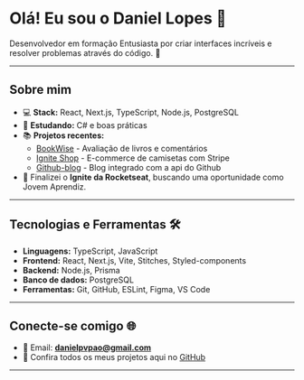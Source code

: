 # Olá! Eu sou o Daniel Lopes 👋

Desenvolvedor em formação Entusiasta por criar interfaces incríveis e resolver problemas através do código. 🚀

---

## Sobre mim

- 💻 **Stack:** React, Next.js, TypeScript, Node.js, PostgreSQL
- 🌱 **Estudando:** C# e boas práticas
- 📚 **Projetos recentes:** 
  - [BookWise](https://github.com/danielpvpao/BookWise) - Avaliação de livros e comentários
  - [Ignite Shop](https://github.com/danielpvpao/Ignite-Shop) - E-commerce de camisetas com Stripe
  - [Github-blog](https://github.com/danielpvpao/Github-blog) - Blog integrado com a api do Github
- 🏫 Finalizei o **Ignite da Rocketseat**, buscando uma oportunidade como Jovem Aprendiz.

---

## Tecnologias e Ferramentas 🛠️

- **Linguagens:** TypeScript, JavaScript
- **Frontend:** React, Next.js, Vite, Stitches, Styled-components
- **Backend:** Node.js, Prisma
- **Banco de dados:** PostgreSQL
- **Ferramentas:** Git, GitHub, ESLint, Figma, VS Code

---

## Conecte-se comigo 🌐

- 📧 Email: **danielpvpao@gmail.com**
- 🌟 Confira todos os meus projetos aqui no [GitHub](https://github.com/danielpvpao)

---

